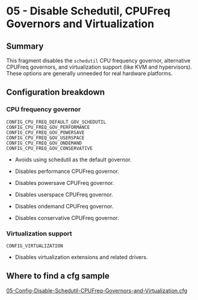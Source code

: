 # 05 - Disable Schedutil, CPUFreq Governors and Virtualization

## Summary

This fragment disables the `schedutil` CPU frequency governor, alternative CPUFreq governors, and virtualization support (like KVM and hypervisors). These options are generally unneeded for real hardware platforms.

## Configuration breakdown

### CPU frequency governor

```none
CONFIG_CPU_FREQ_DEFAULT_GOV_SCHEDUTIL
CONFIG_CPU_FREQ_GOV_PERFORMANCE
CONFIG_CPU_FREQ_GOV_POWERSAVE
CONFIG_CPU_FREQ_GOV_USERSPACE
CONFIG_CPU_FREQ_GOV_ONDEMAND
CONFIG_CPU_FREQ_GOV_CONSERVATIVE
```

* Avoids using schedutil as the default governor.

* Disables performance CPUFreq governor.

* Disables powersave CPUFreq governor.

* Disables userspace CPUFreq governor.

* Disables ondemand CPUFreq governor.

* Disables conservative CPUFreq governor.

### Virtualization support

```none
CONFIG_VIRTUALIZATION
```

* Disables virtualization extensions and related drivers.

## Where to find a cfg sample

[05-Config-Disable-Schedutil-CPUFreq-Governors-and-Virtualization.cfg](../../beagle-board/6.6.32/packaging/05-Config-Disable-Schedutil-CPUFreq-Governors-and-Virtualization.cfg)
